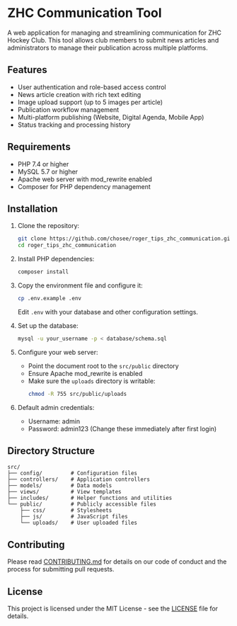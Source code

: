 # ZHC Communication Tool

A web application for managing and streamlining communication for ZHC Hockey Club. This tool allows club members to submit news articles and administrators to manage their publication across multiple platforms.

## Features

- User authentication and role-based access control
- News article creation with rich text editing
- Image upload support (up to 5 images per article)
- Publication workflow management
- Multi-platform publishing (Website, Digital Agenda, Mobile App)
- Status tracking and processing history

## Requirements

- PHP 7.4 or higher
- MySQL 5.7 or higher
- Apache web server with mod_rewrite enabled
- Composer for PHP dependency management

## Installation

1. Clone the repository:
   ```bash
   git clone https://github.com/chosee/roger_tips_zhc_communication.git
   cd roger_tips_zhc_communication
   ```

2. Install PHP dependencies:
   ```bash
   composer install
   ```

3. Copy the environment file and configure it:
   ```bash
   cp .env.example .env
   ```
   Edit `.env` with your database and other configuration settings.

4. Set up the database:
   ```bash
   mysql -u your_username -p < database/schema.sql
   ```

5. Configure your web server:
   - Point the document root to the `src/public` directory
   - Ensure Apache mod_rewrite is enabled
   - Make sure the `uploads` directory is writable:
     ```bash
     chmod -R 755 src/public/uploads
     ```

6. Default admin credentials:
   - Username: admin
   - Password: admin123
   (Change these immediately after first login)

## Directory Structure

```
src/
├── config/         # Configuration files
├── controllers/    # Application controllers
├── models/         # Data models
├── views/          # View templates
├── includes/       # Helper functions and utilities
└── public/         # Publicly accessible files
    ├── css/        # Stylesheets
    ├── js/         # JavaScript files
    └── uploads/    # User uploaded files
```

## Contributing

Please read [CONTRIBUTING.md](CONTRIBUTING.md) for details on our code of conduct and the process for submitting pull requests.

## License

This project is licensed under the MIT License - see the [LICENSE](LICENSE) file for details. 